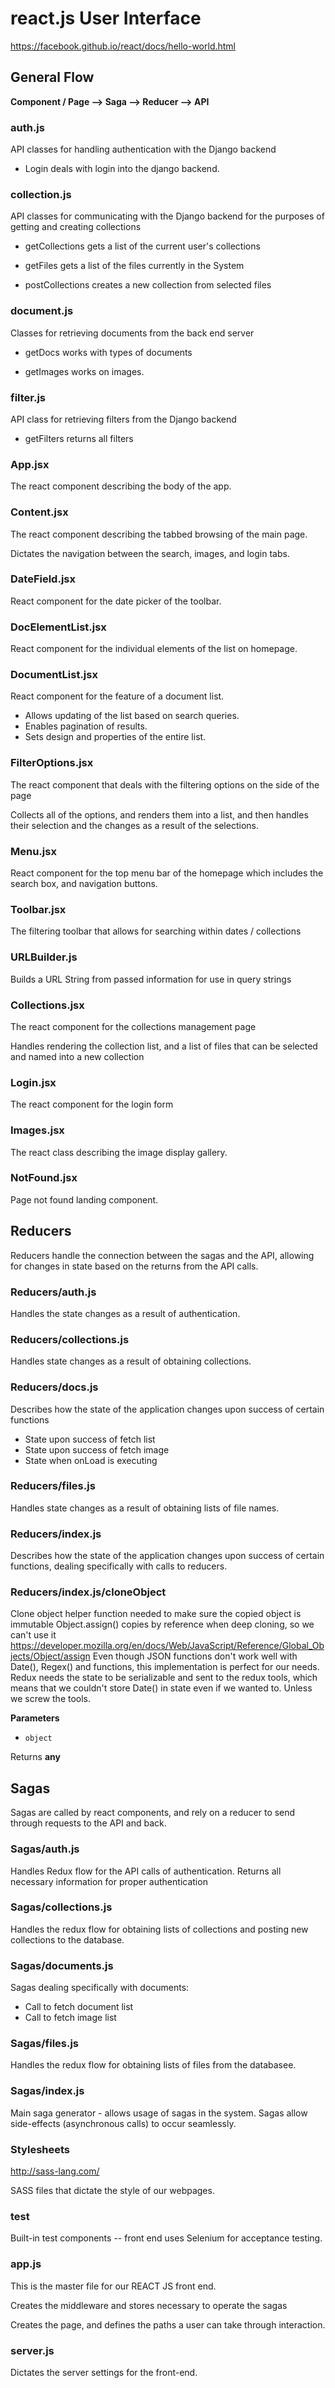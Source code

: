 # react.js User Interface

https://facebook.github.io/react/docs/hello-world.html

## General Flow

**Component / Page --> Saga --> Reducer --> API**

### auth.js
API classes for handling authentication with the Django backend

* Login deals with login into the django backend.

### collection.js
API classes for communicating with the Django backend for the purposes
of getting and creating collections

* getCollections gets a list of the current user's collections

* getFiles gets a list of the files currently in the System

* postCollections creates a new collection from selected files


### document.js
Classes for retrieving documents from the back end server

* getDocs works with types of documents

* getImages works on images.

### filter.js
API class for retrieving filters from the Django backend

* getFilters returns all filters

### App.jsx
The react component describing the body of the app.

### Content.jsx
The react component describing the tabbed browsing of the main page.

Dictates the navigation between the search, images, and login tabs.

### DateField.jsx
React component for the date picker of the toolbar.

### DocElementList.jsx
React component for the individual elements of the list on homepage.

### DocumentList.jsx
React component for the feature of a document list.

* Allows updating of the list based on search queries.
* Enables pagination of results.
* Sets design and properties of the entire list.

### FilterOptions.jsx
The react component that deals with the filtering options on the side
of the page

Collects all of the options, and renders them into a list, and then handles
their selection and the changes as a result of the selections.

### Menu.jsx
React component for the top menu bar of the homepage which includes
the search box, and navigation buttons.

### Toolbar.jsx
The filtering toolbar that allows for searching within dates / collections

### URLBuilder.js
Builds a URL String from passed information for use in query strings

### Collections.jsx
The react component for the collections management page

Handles rendering the collection list, and a list of files that can be selected
and named into a new collection

### Login.jsx
The react component for the login form

### Images.jsx
The react class describing the image display gallery.

### NotFound.jsx
Page not found landing component.

## Reducers
Reducers handle the connection between the sagas and the API, allowing for
changes in state based on the returns from the API calls.

### Reducers/auth.js
Handles the state changes as a result of authentication.

### Reducers/collections.js
Handles state changes as a result of obtaining collections.

### Reducers/docs.js
Describes how the state of the application changes
upon success of certain functions
* State upon success of fetch list
* State upon success of fetch image
* State when onLoad is executing

### Reducers/files.js
Handles state changes as a result of obtaining lists of file names.

### Reducers/index.js
Describes how the state of the application changes
upon success of certain functions, dealing specifically
with calls to reducers.

### Reducers/index.js/cloneObject

Clone object helper function needed to make sure the copied object is immutable
Object.assign() copies by reference when deep cloning, so we can't use it
     <https://developer.mozilla.org/en/docs/Web/JavaScript/Reference/Global_Objects/Object/assign>
Even though JSON functions don't work well with Date(), Regex() and functions,
this implementation is perfect for our needs. Redux needs the state to be serializable and sent to the redux tools,
which means that we couldn't store Date() in state even if we wanted to. Unless we screw the tools.

**Parameters**

-   `object`  

Returns **any**

## Sagas
Sagas are called by react components, and rely on a reducer to send through requests
to the API and back.

### Sagas/auth.js
Handles Redux flow for the API calls of authentication. Returns all necessary
information for proper authentication

### Sagas/collections.js
Handles the redux flow for obtaining lists of collections and posting new collections to the database.


### Sagas/documents.js
Sagas dealing specifically with documents:
* Call to fetch document list
* Call to fetch image list

### Sagas/files.js
Handles the redux flow for obtaining lists of files from the databasee.

### Sagas/index.js
Main saga generator - allows usage of sagas in the system.
Sagas allow side-effects (asynchronous calls) to occur
seamlessly.

### Stylesheets
http://sass-lang.com/

SASS files that dictate the style of our webpages.


### test
Built-in test components -- front end uses Selenium for
acceptance testing.

### app.js
This is the master file for our REACT JS front end.

Creates the middleware and stores necessary to operate the
sagas

Creates the page, and defines the paths a user can take through
interaction.

### server.js
Dictates the server settings for the front-end.



<!--


### sagas

Main saga generator



### constructor

**Parameters**

-   `param` **[number](https://developer.mozilla.org/en-US/docs/Web/JavaScript/Reference/Global_Objects/Number)** this is param.
-   `props`  

Returns **[number](https://developer.mozilla.org/en-US/docs/Web/JavaScript/Reference/Global_Objects/Number)** this is return.

### NotFound

**Extends **

Not found page component

### changePage

Change the user lists' current page

**Parameters**

-   `page`  
-->
